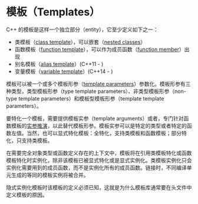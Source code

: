 # 模板（Templates）

C++ 的模板是这样一个独立部分（entity），它至少定义如下之一：

- 类模板（[class template](class_template)），可以嵌套（[nested classes](class_member_templates)）
- 函数模板（[function template](function_template)），可以作为成员函数（[function member](class_member_templates)）出现
- 别名模板（[alias template](../declarations/type_alias)）(C++11 - )
- 变量模板（[variable template](?)）(C++14 - )

模板可以被一个或多个模板形参（[template parameters](template_parameters)）参数化。模板形参有三种类型，类型模板形参（type template parameters）、非类型模板形参（non-type template parameters）和模板型模板形参（template template parameters）。

要特化一个模板，需要提供模板实参（template arguments）或者，专门针对函数模板的[实参推演](function_template#template_argument_deduction)，以此替代模板形参。模板实参可以是特定的类型或者特定的函数左值。当然，也可以显式特化模板：全特化，支持类模板和函数模板；部分特化，只支持类模板。

在需要完全对象类型或函数定义存在的上下文中，模板将在引用类模板特化或函数模板特化时实例化，除非该模板已被显式特化或是显式实例化。类模板实例化只会实例化需要用到的成员函数，而不是实例化所有的成员函数。链接时，不同编译单元生成的等同的模板实例将被合并。

隐式实例化模板时该模板的定义必须已知，这就是为什么模板库通常要在头文件中定义模板的原因。
